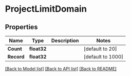 # ProjectLimitDomain

## Properties

Name | Type | Description | Notes
------------ | ------------- | ------------- | -------------
**Count** | **float32** |  | [default to 20]
**Record** | **float32** |  | [default to 1000]

[[Back to Model list]](../README.md#documentation-for-models) [[Back to API list]](../README.md#documentation-for-api-endpoints) [[Back to README]](../README.md)


